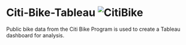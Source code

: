 # Citi-Bike-Tableau ![CitiBike](https://user-images.githubusercontent.com/85002751/216563723-7c37bcff-ceaf-40fa-9ddf-34c7a28e2885.svg)
Public bike data from the Citi Bike Program is used to create a Tableau dashboard for analysis.

